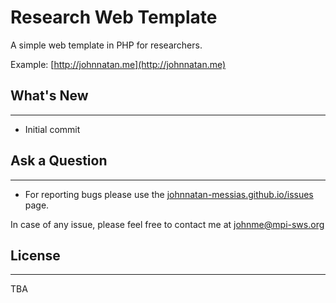 # Research Web Template

A simple web template in PHP for researchers.

Example: [http://johnnatan.me](http://johnnatan.me)

## What's New
----------

- Initial commit

## Ask a Question
----------

- For reporting bugs please use the [johnnatan-messias.github.io/issues](https://github.com/johnnatan-messias/johnnatan-messias.github.io/issues) page.

In case of any issue, please feel free to contact me at johnme@mpi-sws.org

## License
----------

TBA